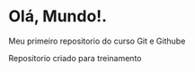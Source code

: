 # Olá, Mundo!.
 Meu primeiro repositorio do curso Git e Githube

 Repositorio criado para treinamento